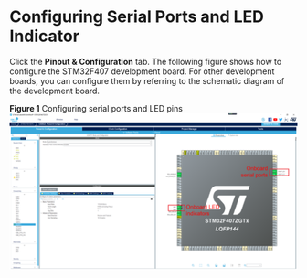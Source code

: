 # Configuring Serial Ports and LED Indicator<a name="EN-US_TOPIC_0314628516"></a>

Click the  **Pinout & Configuration**  tab. The following figure shows how to configure the STM32F407 development board. For other development boards, you can configure them by referring to the schematic diagram of the development board.

**Figure  1**  Configuring serial ports and LED pins<a name="fig103021431642"></a>  
![](figures/configure_serial_and_LED.png "configure_serial_and_LED")


